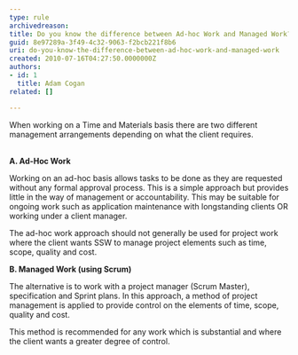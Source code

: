 ```yaml
---
type: rule
archivedreason: 
title: Do you know the difference between Ad-hoc Work and Managed Work?
guid: 8e97289a-3f49-4c32-9063-f2bcb221f8b6
uri: do-you-know-the-difference-between-ad-hoc-work-and-managed-work
created: 2010-07-16T04:27:50.0000000Z
authors:
- id: 1
  title: Adam Cogan
related: []

---
```



When working on a Time and Materials basis there are two different management arrangements depending on what the client requires. 
<br><excerpt class='endintro'></excerpt><br>
<p><b>A. Ad-Hoc Work</b> </p>
<p>Working on an ad-hoc basis allows tasks to be done as they are requested without any formal approval process. This is a simple approach but provides little in the way of management or accountability. This may be suitable for ongoing work such as application maintenance with longstanding clients OR working under a client manager.</p>
<p>The ad-hoc work approach should not generally be used for project work where the client wants SSW to manage project elements such as time, scope, quality and cost. </p>
<p><b>B. Managed Work (using Scrum)</b></p>
<p>The alternative is to work with a project manager (Scrum Master), specification and Sprint plans. In this approach, a method of project management is applied to provide control on the elements of time, scope, quality and cost. </p>
<p>This method is recommended for any work which is substantial and where the client wants a greater degree of control.&#160;</p>


